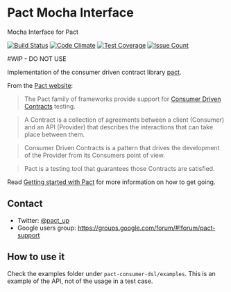 # Pact Mocha Interface
Mocha Interface for Pact

[![Build Status](https://travis-ci.org/tarciosaraiva/pact-mocha-interface.svg?branch=master)](https://travis-ci.org/tarciosaraiva/pact-mocha-interface)
[![Code Climate](https://codeclimate.com/github/tarciosaraiva/pact-mocha-interface/badges/gpa.svg)](https://codeclimate.com/github/tarciosaraiva/pact-mocha-interface)
[![Test Coverage](https://codeclimate.com/github/tarciosaraiva/pact-mocha-interface/badges/coverage.svg)](https://codeclimate.com/github/tarciosaraiva/pact-mocha-interface/coverage)
[![Issue Count](https://codeclimate.com/github/tarciosaraiva/pact-mocha-interface/badges/issue_count.svg)](https://codeclimate.com/github/tarciosaraiva/pact-mocha-interface)

#WIP - DO NOT USE

Implementation of the consumer driven contract library [pact](https://github.com/pact-foundation/pact-specification).

From the [Pact website](http://docs.pact.io/):

>The Pact family of frameworks provide support for [Consumer Driven Contracts](http://martinfowler.com/articles/consumerDrivenContracts.html) testing.

>A Contract is a collection of agreements between a client (Consumer) and an API (Provider) that describes the interactions that can take place between them.

>Consumer Driven Contracts is a pattern that drives the development of the Provider from its Consumers point of view.

>Pact is a testing tool that guarantees those Contracts are satisfied.

Read [Getting started with Pact](http://dius.com.au/2016/02/03/microservices-pact/) for more information on
how to get going.

## Contact

* Twitter: [@pact_up](https://twitter.com/pact_up)
* Google users group: https://groups.google.com/forum/#!forum/pact-support

## How to use it
Check the examples folder under `pact-consumer-dsl/examples`. This is an example of the API, not of the usage in a test case.
